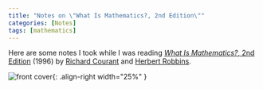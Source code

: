 ```yaml
---
title: "Notes on \"What Is Mathematics?, 2nd Edition\""
categories: [Notes]
tags: [mathematics]
---
```


Here are some notes I took while I was reading [*What Is Mathematics?*, 2nd Edition](https://www.amazon.com/dp/0195105192) (1996) by [Richard Courant](https://en.wikipedia.org/wiki/Richard_Courant) and [Herbert Robbins](https://en.wikipedia.org/wiki/Herbert_Robbins).

![front cover](https://images-na.ssl-images-amazon.com/images/I/51CGkD15AnL._SX331_BO1,204,203,200_.jpg){: .align-right width="25%" }
